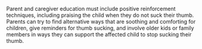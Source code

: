 Parent and caregiver education must include positive reinforcement techniques, including praising the child when they do not suck their thumb. Parents can try to find alternative ways that are soothing and comforting for children, give reminders for thumb sucking, and involve older kids or family members in ways they can support the affected child to stop sucking their thumb.